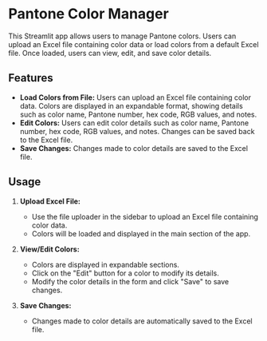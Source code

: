 # Pantone Color Manager

This Streamlit app allows users to manage Pantone colors. Users can upload an Excel file containing color data or load colors from a default Excel file. Once loaded, users can view, edit, and save color details.

## Features

- **Load Colors from File:** Users can upload an Excel file containing color data. Colors are displayed in an expandable format, showing details such as color name, Pantone number, hex code, RGB values, and notes.
- **Edit Colors:** Users can edit color details such as color name, Pantone number, hex code, RGB values, and notes. Changes can be saved back to the Excel file.
- **Save Changes:** Changes made to color details are saved to the Excel file.

## Usage

1. **Upload Excel File:**
   - Use the file uploader in the sidebar to upload an Excel file containing color data.
   - Colors will be loaded and displayed in the main section of the app.

2. **View/Edit Colors:**
   - Colors are displayed in expandable sections.
   - Click on the "Edit" button for a color to modify its details.
   - Modify the color details in the form and click "Save" to save changes.

3. **Save Changes:**
   - Changes made to color details are automatically saved to the Excel file.


